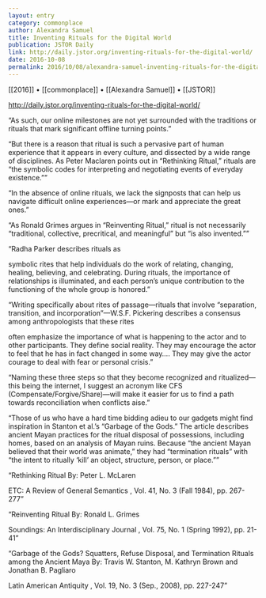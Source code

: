 ```yaml
---
layout: entry
category: commonplace
author: Alexandra Samuel
title: Inventing Rituals for the Digital World
publication: JSTOR Daily
link: http://daily.jstor.org/inventing-rituals-for-the-digital-world/
date: 2016-10-08
permalink: 2016/10/08/alexandra-samuel-inventing-rituals-for-the-digital-world
---
```


[[2016]] • [[commonplace]] • [[Alexandra Samuel]] • [[JSTOR]]

http://daily.jstor.org/inventing-rituals-for-the-digital-world/

“As such, our online milestones are not yet surrounded with the traditions or rituals that mark significant offline turning points.”

“But there is a reason that ritual is such a pervasive part of human experience that it appears in every culture, and dissected by a wide range of disciplines. As Peter Maclaren points out in “Rethinking Ritual,” rituals are “the symbolic codes for interpreting and negotiating events of everyday existence.””

“In the absence of online rituals, we lack the signposts that can help us navigate difficult online experiences—or mark and appreciate the great ones.”

“As Ronald Grimes argues in “Reinventing Ritual,” ritual is not necessarily “traditional, collective, precritical, and meaningful” but “is also invented.””

“Radha Parker describes rituals as

symbolic rites that help individuals do the work of relating, changing, healing, believing, and celebrating. During rituals, the importance of relationships is illuminated, and each person’s unique contribution to the functioning of the whole group is honored.”

“Writing specifically about rites of passage—rituals that involve “separation, transition, and incorporation”—W.S.F. Pickering describes a consensus among anthropologists that these rites

often emphasize the importance of what is happening to the actor and to other participants. They define social reality. They may encourage the actor to feel that he has in fact changed in some way…. They may give the actor courage to deal with fear or personal crisis.”

“Naming these three steps so that they become recognized and ritualized—this being the internet, I suggest an acronym like CFS (Compensate/Forgive/Share)—will make it easier for us to find a path towards reconciliation when conflicts aise.”

“Those of us who have a hard time bidding adieu to our gadgets might find inspiration in Stanton et al.’s “Garbage of the Gods.” The article describes ancient Mayan practices for the ritual disposal of possessions, including homes, based on an analysis of Mayan ruins. Because “the ancient Mayan believed that their world was animate,” they had “termination rituals” with “the intent to ritually ‘kill’ an object, structure, person, or place.””

“Rethinking Ritual
By: Peter L. McLaren

ETC: A Review of General Semantics , Vol. 41, No. 3 (Fall 1984), pp. 267-277”

“Reinventing Ritual
By: Ronald L. Grimes

Soundings: An Interdisciplinary Journal , Vol. 75, No. 1 (Spring 1992), pp. 21-41”

“Garbage of the Gods? Squatters, Refuse Disposal, and Termination Rituals among the Ancient Maya
By: Travis W. Stanton, M. Kathryn Brown and Jonathan B. Pagliaro

Latin American Antiquity , Vol. 19, No. 3 (Sep., 2008), pp. 227-247”
